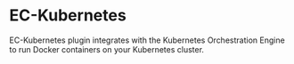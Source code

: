 # EC-Kubernetes

EC-Kubernetes plugin integrates with the Kubernetes Orchestration Engine to run Docker containers on your Kubernetes cluster. 
